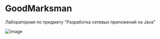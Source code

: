 # GoodMarksman
Лабораторная по предмету "Разработка сетевых приложений на Java"

![image](https://github.com/NikitaKorablev/GoodMarksman/assets/55401919/46dfe5b1-3f9f-4e00-b06b-93edc4fd77e4)
